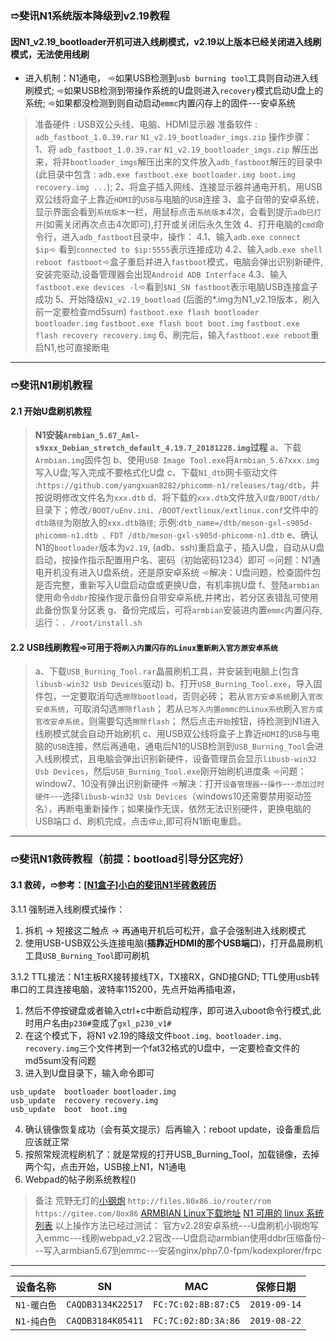
### &#10161;斐讯N1系统版本降级到v2.19教程
#### 因N1_v2.19_bootloader开机可进入线刷模式，v2.19以上版本已经关闭进入线刷模式，无法使用线刷
- 进入机制：N1通电，
&#10174;如果USB检测到`usb burning tool`工具则自动进入线刷模式;
&#10174;如果USB检测到带操作系统的U盘则进入`recovery`模式启动U盘上的系统;
&#10174;如果都没检测到则自动启动`emmc`内置闪存上的固件---安卓系统
>准备硬件 : USB双公头线、电脑、HDMI显示器
准备软件 : `adb_fastboot_1.0.39.rar` `N1_v2.19_bootloader_imgs.zip`
操作步骤：
1、将 `adb_fastboot_1.0.39.rar` `N1_v2.19_bootloader_imgs.zip` 解压出来，将并`bootloader_imgs`解压出来的文件放入`adb_fastboot`解压的目录中(此目录中包含 : `adb.exe fastboot.exe bootloader.img boot.img recovery.img ...`);
2、将盒子插入网线、连接显示器并通电开机，用USB双公线将盒子上靠近`HDMI`的`USB`与电脑的`USB`连接
3、盒子自带的安卓系统，显示界面会看到`系统版本`一栏，用鼠标点击`系统版本`4次，会看到提示`adb已打开`(如需关闭再次点击4次即可),打开或关闭后永久生效
4、打开电脑的`cmd`命令行，进入`adb_fastboot`目录中，操作：
4.1、输入`adb.exe connect $ip`&#10174; 看到`connected to $ip:5555`表示连接成功
4.2、输入`adb.exe shell reboot fastboot`&#10174;盒子重启并进入`fastboot`模式，电脑会弹出识别新硬件,安装完驱动,设备管理器会出现`Android ADB Interface`
4.3、输入`fastboot.exe devices -l`&#10174;看到`$N1_SN fastboot`表示电脑USB连接盒子成功
5、开始降级`N1_v2.19_bootload` (后面的*.img为N1_v2.19版本，刷入前一定要检查md5sum)
`fastboot.exe flash bootloader bootloader.img`
`fastboot.exe flash boot boot.img`
`fastboot.exe flash recovery recovery.img`
6、刷完后，输入`fastboot.exe reboot`重启N1,也可直接断电
---
### &#10161;斐讯N1刷机教程
#### 2.1 开始U盘刷机教程
>**N1安装`Armbian_5.67_Aml-s9xxx_Debian_stretch_default_4.19.7_20181228.img`过程**
a、下载`Armbian.img`固件包
b、使用`USB Image Tool.exe`将`Armbian_5.67xxx.img`写入U盘;写入完成不要格式化U盘
c、下载`N1_dtb`网卡驱动文件 :`https://github.com/yangxuan8282/phicomm-n1/releases/tag/dtb`，并按说明修改文件名为`xxx.dtb`
d、将下载的`xxx.dtb`文件放入`U盘/BOOT/dtb/`目录下；修改`/BOOT/uEnv.ini、/BOOT/extlinux/extlinux.conf`文件中的`dtb路径`为刚放入的`xxx.dtb路径`;
示例:`dtb_name=/dtb/meson-gxl-s905d-phicomm-n1.dtb 、FDT /dtb/meson-gxl-s905d-phicomm-n1.dtb`
e、确认N1的`bootloader`版本为`v2.19`, (adb、ssh)重启盒子，插入U盘，自动从U盘启动，按操作指示配置用户名、密码（初始密码1234）即可
&#10174;问题：N1通电开机没有进入U盘系统，还是原安卓系统
&#10174;解决：U盘问题，检查固件包是否完整，重新写入U盘启动盘或更换U盘，有机率挑U盘
f、登陆`armbian`使用命令`ddbr`按操作提示备份自带安卓系统,并拷出，若分区表错乱可使用此备份恢复分区表
g、备份完成后，可将`armbian`安装进内置`emmc`内置闪存,运行：`. /root/install.sh`
#### 2.2 USB线刷教程&#10174;可用于将`刷入内置闪存的Linux重新刷入官方原安卓系统`
>a、下载`USB_Burning_Tool.rar`晶晨刷机工具，并安装到电脑上(包含`libusb-win32 Usb Devices`驱动)
b、打开`USB_Burning_Tool.exe`，导入固件包，一定要取消勾选`擦除bootload`，否则必砖；
若从`官方安卓系统`刷入`官改安卓系统`，可取消勾选`擦除flash`；
若从`已写入内置emmc的Linux系统`刷入`官方或官改安卓系统`，则需要勾选`擦除flash`；
然后点击`开始`按钮，待检测到N1进入线刷模式就会自动开始刷机
c、用USB双公线将盒子上靠近`HDMI`的`USB`与电脑的`USB`连接，然后再通电，通电后N1的USB检测到`USB_Burning_Tool`会进入线刷模式，且电脑会弹出识别新硬件，设备管理员会显示`libusb-win32 Usb Devices`，然后`USB_Burning_Tool.exe`刚开始刷机进度条
&#10174;问题：window7、10没有弹出识别新硬件
&#10174;解决：打开`设备管理器`--`操作`---`添加过时硬件`---选择`libusb-win32 Usb Devices`（windows10还需要禁用驱动签名），再断电重新操作；如果操作无误，依然无法识别硬件，更换电脑的USB端口
d、刷机完成，点击`停止`,即可将N1断电重启。

---
### &#10161;斐讯N1救砖教程（前提：bootload引导分区完好）

#### 3.1 救砖，&#10161;参考：[[N1盒子]小白的斐讯N1半砖救砖历](https://www.right.com.cn/FORUM/thread-324996-1-1.html)
3.1.1 强制进入线刷模式操作：
  1. 拆机 -> 短接这二触点 -> 再通电开机后可松开，盒子会强制进入线刷模式
  2. 使用USB-USB双公头连接电脑(**插靠近HDMI的那个USB端口**)，打开晶晨刷机工具`USB_Burning_Tool`即可刷机

3.1.2 TTL接法：N1主板RX接转接线TX，TX接RX，GND接GND; TTL使用usb转串口的工具连接电脑，波特率115200，先点开始再插电源，
  1. 然后不停按键盘或者输入ctrl+c中断启动程序，即可进入uboot命令行模式,此时用户名由`p230#`变成了`gxl_p230_v1#`
  2. 在这个模式下，将N1 v2.19的降级文件`boot.img、bootloader.img、recovery.img`三个文件拷到一个fat32格式的U盘中，一定要检查文件的md5sum没有问题
  3. 进入到U盘目录下，输入命令即可
```
usb_update  bootloader bootloader.img
usb_update  recovery recovery.img
usb_update  boot  boot.img
```
  4. 确认镜像恢复成功（会有英文提示）后再输入：reboot update，设备重启后应该就正常
  5. 按照常规流程刷机了：就是常规的打开USB_Burning_Tool，加载镜像，去掉两个勾，点击开始，USB接上N1，N1通电
  6. Webpad的帖子刷系统教程()


> 备注
荒野无灯的[小钢炮](https://www.right.com.cn/forum/thread-324404-1-1.html)
`http://files.80x86.io/router/rom`
`https://gitee.com/8ox86`
[ARMBIAN Linux下载地址](https://yadi.sk/d/pHxaRAs-tZiei)
[N1 可用的 linux 系统列表](https://www.right.com.cn/forum/forum.php?mod=viewthread&tid=358300)
以上操作方法已经过测试：
官方v2.28安卓系统---U盘刷机小钢炮写入emmc---线刷webpad_v2.2官改---U盘启动armbian使用ddbr压缩备份---写入armbian5.67到emmc---安装nginx/php7.0-fpm/kodexplorer/frpc
---

设备名称|SN|MAC|保修日期
:-:|:-:|:-:|:-:
`N1-暖白色`|`CAQDB3134K22517`|`FC:7C:02:8B:87:C5`|`2019-09-14`
`N1-纯白色`|`CAQDB3184K05411`|`FC:7C:02:8D:3A:86`|`2019-08-22`

